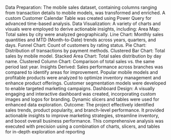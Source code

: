 Data Preparation:
The mobile sales dataset, containing columns ranging from transaction details to
mobile models, was transformed and enriched.
A custom Customer Calendar Table was created using Power Query for advanced
time-based analysis.
Data Visualization:
A variety of charts and visuals were employed to derive actionable insights,
including:
Area Map: Total sales by city were analyzed geographically.
Line Chart: Monthly sales quantities and MTD (Month-to-Date) trends across years,
quarters, and days.
Funnel Chart: Count of customers by rating status.
Pie Chart: Distribution of transactions by payment methods.
Clustered Bar Chart: Total sales by mobile model.
Stacked Area Chart: Total sales distribution by day name.
Clustered Column Chart: Comparison of total sales vs. the same period last year.
Insights Derived:
Sales performance across branches was compared to identify areas for
improvement.
Popular mobile models and profitable products were analyzed to optimize
inventory management and enhance product offerings.
Customer segmentation models were developed to enable targeted marketing
campaigns.
Dashboard Design:
A visually engaging and interactive dashboard was created, incorporating custom
images and logos for branding.
Dynamic slicers and tables were used for enhanced data exploration.
Outcome:
The project effectively identified sales trends, product popularity, and branch-level
performance. It provided actionable insights to improve marketing strategies,
streamline inventory, and boost overall business performance.
This comprehensive analysis was executed with precision using a combination of
charts, slicers, and tables for in-depth exploration and reporting
